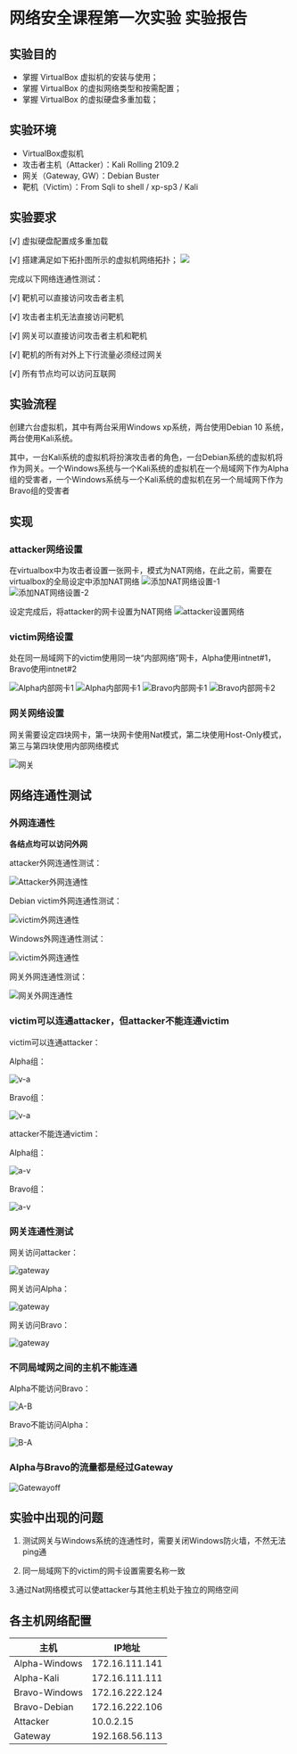 # 网络安全课程第一次实验 实验报告

## 实验目的

- 掌握 VirtualBox 虚拟机的安装与使用；
- 掌握 VirtualBox 的虚拟网络类型和按需配置；
- 掌握 VirtualBox 的虚拟硬盘多重加载；

## 实验环境

- VirtualBox虚拟机
- 攻击者主机（Attacker）：Kali Rolling 2109.2
- 网关（Gateway, GW）：Debian Buster
- 靶机（Victim）：From Sqli to shell / xp-sp3 / Kali

## 实验要求
[√] 虚拟硬盘配置成多重加载

[√] 搭建满足如下拓扑图所示的虚拟机网络拓扑；
![](https://c4pr1c3.gitee.io/cuc-ns/chap0x01/attach/chap0x01/media/vb-exp-layout.png)

完成以下网络连通性测试：

[√] 靶机可以直接访问攻击者主机

[√] 攻击者主机无法直接访问靶机

[√] 网关可以直接访问攻击者主机和靶机

[√] 靶机的所有对外上下行流量必须经过网关

[√] 所有节点均可以访问互联网

## 实验流程

创建六台虚拟机，其中有两台采用Windows xp系统，两台使用Debian 10 系统，两台使用Kali系统。

其中，一台Kali系统的虚拟机将扮演攻击者的角色，一台Debian系统的虚拟机将作为网关。一个Windows系统与一个Kali系统的虚拟机在一个局域网下作为Alpha组的受害者，一个Windows系统与一个Kali系统的虚拟机在另一个局域网下作为Bravo组的受害者

## 实现

### attacker网络设置

在virtualbox中为攻击者设置一张网卡，模式为NAT网络，在此之前，需要在virtualbox的全局设定中添加NAT网络
![添加NAT网络设置-1](./img/添加NAT网络设置-1.png)
![添加NAT网络设置-2](./img/添加NAT网络设置-2.png)

设定完成后，将attacker的网卡设置为NAT网络
![attacker设置网络](./img/attacker设置网络.png)

### victim网络设置

处在同一局域网下的victim使用同一块“内部网络”网卡，Alpha使用intnet#1，Bravo使用intnet#2

![Alpha内部网卡1](./img/Alpha内部网卡1.png)
![Alpha内部网卡1](./img/Alpha内部网卡2.png)
![Bravo内部网卡1](./img/Bravo内部网卡1.png)
![Bravo内部网卡2](./img/Bravo内部网卡2.png)

### 网关网络设置

网关需要设定四块网卡，第一块网卡使用Nat模式，第二块使用Host-Only模式，第三与第四块使用内部网络模式

![网关](./img/网关网络设置.png)

## 网络连通性测试

### 外网连通性
__各结点均可以访问外网__

attacker外网连通性测试：

![Attacker外网连通性](./img/attacker连通外网测试.png)

Debian victim外网连通性测试：

![victim外网连通性](./img/Debian连通外网测试.png)

Windows外网连通性测试：

![victim外网连通性](./img/Window外网连通性测试.png)

网关外网连通性测试：

![网关外网连通性](./img/网关连通外网测试.png)

### victim可以连通attacker，但attacker不能连通victim

victim可以连通attacker：

Alpha组：

![v-a](./img/Windows连通攻击者测试.png)

Bravo组：

![v-a](./img/Debian连通attacker测试.png)

attacker不能连通victim：

Alpha组：

![a-v](./img/attacker访问victim1测试.png)

Bravo组：

![a-v](./img/attacker访问victim2测试.png)

### 网关连通性测试

网关访问attacker：

![gateway](./img/网关连通Attacker测试.png)

网关访问Alpha：

![gateway](./img/GtoAlpha.png)

网关访问Bravo：

![gateway](./img/GtoBravo.png)

### 不同局域网之间的主机不能连通

Alpha不能访问Bravo：

![A-B](./img/Alpha连通Bravo测试.png)

Bravo不能访问Alpha：

![B-A](./img/Bravo连通Alpha测试.png)

### Alpha与Bravo的流量都是经过Gateway

![Gatewayoff](./img/Gatewayoff.png)

## 实验中出现的问题

1. 测试网关与Windows系统的连通性时，需要关闭Windows防火墙，不然无法ping通

2. 同一局域网下的victim的网卡设置需要名称一致

3.通过Nat网络模式可以使attacker与其他主机处于独立的网络空间

## 各主机网络配置

主机 | IP地址
--|--
Alpha-Windows | 172.16.111.141
Alpha-Kali | 172.16.111.111
Bravo-Windows | 172.16.222.124
Bravo-Debian | 172.16.222.106
Attacker | 10.0.2.15
Gateway | 192.168.56.113